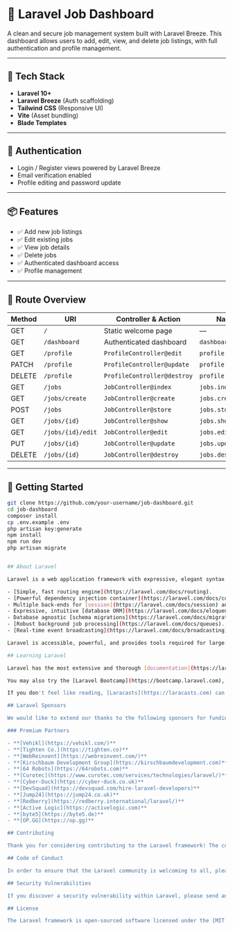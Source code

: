 # 🚀 Laravel Job Dashboard

A clean and secure job management system built with Laravel Breeze. This dashboard allows users to add, edit, view, and delete job listings, with full authentication and profile management.

---

## 🧰 Tech Stack

- **Laravel 10+**
- **Laravel Breeze** (Auth scaffolding)
- **Tailwind CSS** (Responsive UI)
- **Vite** (Asset bundling)
- **Blade Templates**

---

## 🔐 Authentication

- Login / Register views powered by Laravel Breeze
- Email verification enabled
- Profile editing and password update

---

## 📦 Features

- ✅ Add new job listings
- ✅ Edit existing jobs
- ✅ View job details
- ✅ Delete jobs
- ✅ Authenticated dashboard access
- ✅ Profile management

---

## 📁 Route Overview

| Method | URI                     | Controller & Action         | Name            |
|--------|-------------------------|------------------------------|-----------------|
| GET    | `/`                     | Static welcome page          | —               |
| GET    | `/dashboard`            | Authenticated dashboard      | `dashboard`     |
| GET    | `/profile`              | `ProfileController@edit`     | `profile.edit`  |
| PATCH  | `/profile`              | `ProfileController@update`   | `profile.update`|
| DELETE | `/profile`              | `ProfileController@destroy`  | `profile.destroy`|
| GET    | `/jobs`                 | `JobController@index`        | `jobs.index`    |
| GET    | `/jobs/create`          | `JobController@create`       | `jobs.create`   |
| POST   | `/jobs`                 | `JobController@store`        | `jobs.store`    |
| GET    | `/jobs/{id}`            | `JobController@show`         | `jobs.show`     |
| GET    | `/jobs/{id}/edit`       | `JobController@edit`         | `jobs.edit`     |
| PUT    | `/jobs/{id}`            | `JobController@update`       | `jobs.update`   |
| DELETE | `/jobs/{id}`            | `JobController@destroy`      | `jobs.destroy`  |

---

## 🚀 Getting Started

```bash
git clone https://github.com/your-username/job-dashboard.git
cd job-dashboard
composer install
cp .env.example .env
php artisan key:generate
npm install
npm run dev
php artisan migrate


## About Laravel

Laravel is a web application framework with expressive, elegant syntax. We believe development must be an enjoyable and creative experience to be truly fulfilling. Laravel takes the pain out of development by easing common tasks used in many web projects, such as:

- [Simple, fast routing engine](https://laravel.com/docs/routing).
- [Powerful dependency injection container](https://laravel.com/docs/container).
- Multiple back-ends for [session](https://laravel.com/docs/session) and [cache](https://laravel.com/docs/cache) storage.
- Expressive, intuitive [database ORM](https://laravel.com/docs/eloquent).
- Database agnostic [schema migrations](https://laravel.com/docs/migrations).
- [Robust background job processing](https://laravel.com/docs/queues).
- [Real-time event broadcasting](https://laravel.com/docs/broadcasting).

Laravel is accessible, powerful, and provides tools required for large, robust applications.

## Learning Laravel

Laravel has the most extensive and thorough [documentation](https://laravel.com/docs) and video tutorial library of all modern web application frameworks, making it a breeze to get started with the framework.

You may also try the [Laravel Bootcamp](https://bootcamp.laravel.com), where you will be guided through building a modern Laravel application from scratch.

If you don't feel like reading, [Laracasts](https://laracasts.com) can help. Laracasts contains thousands of video tutorials on a range of topics including Laravel, modern PHP, unit testing, and JavaScript. Boost your skills by digging into our comprehensive video library.

## Laravel Sponsors

We would like to extend our thanks to the following sponsors for funding Laravel development. If you are interested in becoming a sponsor, please visit the [Laravel Partners program](https://partners.laravel.com).

### Premium Partners

- **[Vehikl](https://vehikl.com/)**
- **[Tighten Co.](https://tighten.co)**
- **[WebReinvent](https://webreinvent.com/)**
- **[Kirschbaum Development Group](https://kirschbaumdevelopment.com)**
- **[64 Robots](https://64robots.com)**
- **[Curotec](https://www.curotec.com/services/technologies/laravel/)**
- **[Cyber-Duck](https://cyber-duck.co.uk)**
- **[DevSquad](https://devsquad.com/hire-laravel-developers)**
- **[Jump24](https://jump24.co.uk)**
- **[Redberry](https://redberry.international/laravel/)**
- **[Active Logic](https://activelogic.com)**
- **[byte5](https://byte5.de)**
- **[OP.GG](https://op.gg)**

## Contributing

Thank you for considering contributing to the Laravel framework! The contribution guide can be found in the [Laravel documentation](https://laravel.com/docs/contributions).

## Code of Conduct

In order to ensure that the Laravel community is welcoming to all, please review and abide by the [Code of Conduct](https://laravel.com/docs/contributions#code-of-conduct).

## Security Vulnerabilities

If you discover a security vulnerability within Laravel, please send an e-mail to Taylor Otwell via [taylor@laravel.com](mailto:taylor@laravel.com). All security vulnerabilities will be promptly addressed.

## License

The Laravel framework is open-sourced software licensed under the [MIT license](https://opensource.org/licenses/MIT).
